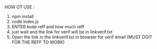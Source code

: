 
HOW OT USE :
1. npm install
2. node index.js
3. ENTER kode reff and how much reff
4. just wait and the link for verif will be in linkverif.txt 
5. Open the link in the linkverif.txt in browser for verif email (MUST DOIT FOR THE REFF TO WORK)